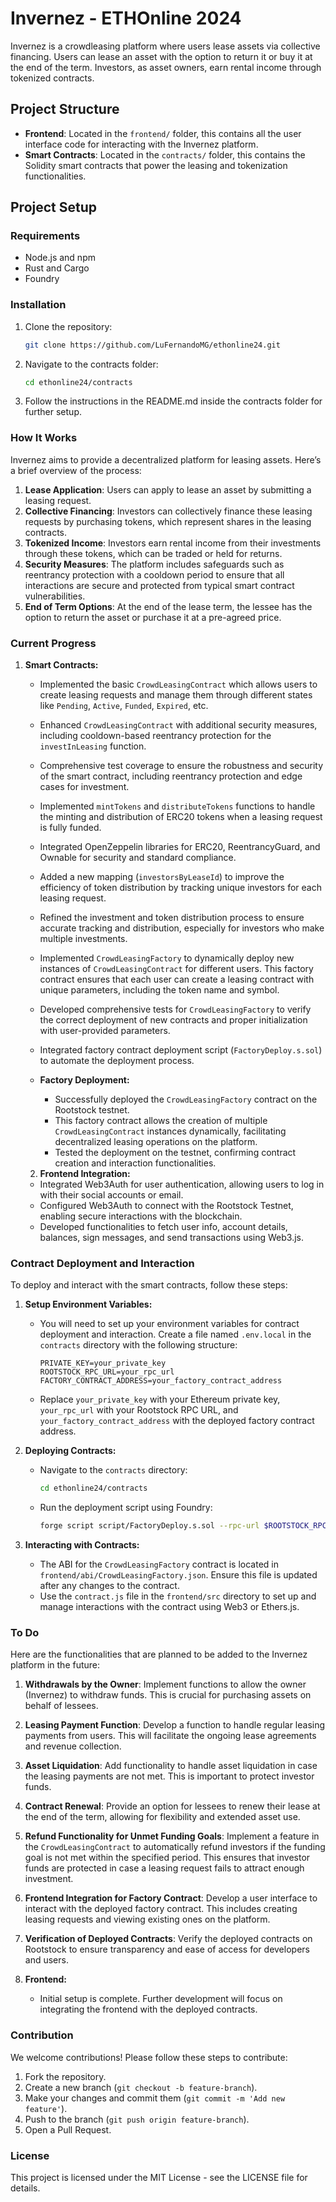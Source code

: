 # Invernez - ETHOnline 2024

Invernez is a crowdleasing platform where users lease assets via collective financing. Users can lease an asset with the option to return it or buy it at the end of the term. Investors, as asset owners, earn rental income through tokenized contracts.

## Project Structure

- **Frontend**: Located in the `frontend/` folder, this contains all the user interface code for interacting with the Invernez platform.
- **Smart Contracts**: Located in the `contracts/` folder, this contains the Solidity smart contracts that power the leasing and tokenization functionalities.

## Project Setup

### Requirements

- Node.js and npm
- Rust and Cargo
- Foundry

### Installation

1. Clone the repository:

    ```bash
    git clone https://github.com/LuFernandoMG/ethonline24.git
    ```

2. Navigate to the contracts folder:

    ```bash
    cd ethonline24/contracts
    ```

3. Follow the instructions in the README.md inside the contracts folder for further setup.

### How It Works

Invernez aims to provide a decentralized platform for leasing assets. Here’s a brief overview of the process:

1. **Lease Application**: Users can apply to lease an asset by submitting a leasing request.
2. **Collective Financing**: Investors can collectively finance these leasing requests by purchasing tokens, which represent shares in the leasing contracts.
3. **Tokenized Income**: Investors earn rental income from their investments through these tokens, which can be traded or held for returns.
4. **Security Measures**: The platform includes safeguards such as reentrancy protection with a cooldown period to ensure that all interactions are secure and protected from typical smart contract vulnerabilities.
5. **End of Term Options**: At the end of the lease term, the lessee has the option to return the asset or purchase it at a pre-agreed price.


### Current Progress

1. **Smart Contracts:**
   - Implemented the basic `CrowdLeasingContract` which allows users to create leasing requests and manage them through different states like `Pending`, `Active`, `Funded`, `Expired`, etc.
    - Enhanced `CrowdLeasingContract` with additional security measures, including cooldown-based reentrancy protection for the `investInLeasing` function.
    - Comprehensive test coverage to ensure the robustness and security of the smart contract, including reentrancy protection and edge cases for investment.
    - Implemented `mintTokens` and `distributeTokens` functions to handle the minting and distribution of ERC20 tokens when a leasing request is fully funded.
   - Integrated OpenZeppelin libraries for ERC20, ReentrancyGuard, and Ownable for security and standard compliance.
   - Added a new mapping (`investorsByLeaseId`) to improve the efficiency of token distribution by tracking unique investors for each leasing request.
    - Refined the investment and token distribution process to ensure accurate tracking and distribution, especially for investors who make multiple investments.
   - Implemented `CrowdLeasingFactory` to dynamically deploy new instances of `CrowdLeasingContract` for different users. This factory contract ensures that each user can create a leasing contract with unique parameters, including the token name and symbol.
   - Developed comprehensive tests for `CrowdLeasingFactory` to verify the correct deployment of new contracts and proper initialization with user-provided parameters.
   - Integrated factory contract deployment script (`FactoryDeploy.s.sol`) to automate the deployment process.

    - **Factory Deployment:**
        - Successfully deployed the `CrowdLeasingFactory` contract on the Rootstock testnet.
        - This factory contract allows the creation of multiple `CrowdLeasingContract` instances dynamically, facilitating decentralized leasing operations on the platform.
        - Tested the deployment on the testnet, confirming contract creation and interaction functionalities.

   2. **Frontend Integration:**
   - Integrated Web3Auth for user authentication, allowing users to log in with their social accounts or email.
   - Configured Web3Auth to connect with the Rootstock Testnet, enabling secure interactions with the blockchain.
   - Developed functionalities to fetch user info, account details, balances, sign messages, and send transactions using Web3.js.



### Contract Deployment and Interaction

To deploy and interact with the smart contracts, follow these steps:

1. **Setup Environment Variables:**
   - You will need to set up your environment variables for contract deployment and interaction. Create a file named `.env.local` in the `contracts` directory with the following structure:
     ```
     PRIVATE_KEY=your_private_key
     ROOTSTOCK_RPC_URL=your_rpc_url
     FACTORY_CONTRACT_ADDRESS=your_factory_contract_address
     ```
   - Replace `your_private_key` with your Ethereum private key, `your_rpc_url` with your Rootstock RPC URL, and `your_factory_contract_address` with the deployed factory contract address.

2. **Deploying Contracts:**
   - Navigate to the `contracts` directory:
     ```bash
     cd ethonline24/contracts
     ```
   - Run the deployment script using Foundry:
     ```bash
     forge script script/FactoryDeploy.s.sol --rpc-url $ROOTSTOCK_RPC_URL --private-key $PRIVATE_KEY --broadcast
     ```

3. **Interacting with Contracts:**
   - The ABI for the `CrowdLeasingFactory` contract is located in `frontend/abi/CrowdLeasingFactory.json`. Ensure this file is updated after any changes to the contract.
   - Use the `contract.js` file in the `frontend/src` directory to set up and manage interactions with the contract using Web3 or Ethers.js.


### To Do

Here are the functionalities that are planned to be added to the Invernez platform in the future:

1. **Withdrawals by the Owner**: Implement functions to allow the owner (Invernez) to withdraw funds. This is crucial for purchasing assets on behalf of lessees.
   
2. **Leasing Payment Function**: Develop a function to handle regular leasing payments from users. This will facilitate the ongoing lease agreements and revenue collection.
   
3. **Asset Liquidation**: Add functionality to handle asset liquidation in case the leasing payments are not met. This is important to protect investor funds.
   
4. **Contract Renewal**: Provide an option for lessees to renew their lease at the end of the term, allowing for flexibility and extended asset use.

5. **Refund Functionality for Unmet Funding Goals**: Implement a feature in the `CrowdLeasingContract` to automatically refund investors if the funding goal is not met within the specified period. This ensures that investor funds are protected in case a leasing request fails to attract enough investment.

6. **Frontend Integration for Factory Contract**: Develop a user interface to interact with the deployed factory contract. This includes creating leasing requests and viewing existing ones on the platform.

7. **Verification of Deployed Contracts**: Verify the deployed contracts on Rootstock to ensure transparency and ease of access for developers and users.





2. **Frontend:**
   - Initial setup is complete. Further development will focus on integrating the frontend with the deployed contracts.

### Contribution

We welcome contributions! Please follow these steps to contribute:

1. Fork the repository.
2. Create a new branch (`git checkout -b feature-branch`).
3. Make your changes and commit them (`git commit -m 'Add new feature'`).
4. Push to the branch (`git push origin feature-branch`).
5. Open a Pull Request.

### License

This project is licensed under the MIT License - see the LICENSE file for details.
